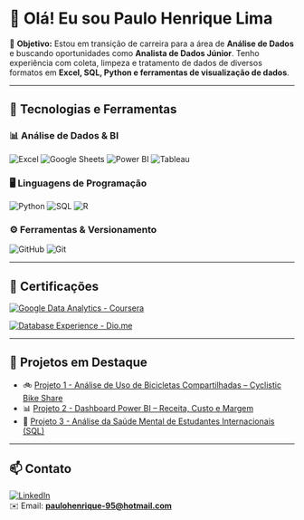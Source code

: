 # 👋 Olá! Eu sou Paulo Henrique Lima

🎯 **Objetivo:** Estou em transição de carreira para a área de **Análise de Dados** e buscando oportunidades como **Analista de Dados Júnior**. Tenho experiência com coleta, limpeza e tratamento de dados de diversos formatos em **Excel, SQL, Python e ferramentas de visualização de dados**.

---

## 🚀 Tecnologias e Ferramentas

### 📊 **Análise de Dados & BI**
![Excel](https://img.shields.io/badge/Excel-217346?style=for-the-badge&logo=microsoft-excel&logoColor=white)
![Google Sheets](https://img.shields.io/badge/Google%20Sheets-34A853?style=for-the-badge&logo=googlesheets&logoColor=white)
![Power BI](https://img.shields.io/badge/Power%20BI-F2C811?style=for-the-badge&logo=powerbi&logoColor=black)
![Tableau](https://img.shields.io/badge/Tableau-E97627?style=for-the-badge&logo=tableau&logoColor=white)

### 🖥 **Linguagens de Programação**
![Python](https://img.shields.io/badge/Python-3776AB?style=for-the-badge&logo=python&logoColor=white)
![SQL](https://img.shields.io/badge/SQL-4479A1?style=for-the-badge&logo=postgresql&logoColor=white)
![R](https://img.shields.io/badge/R-276DC3?style=for-the-badge&logo=r&logoColor=white)

### ⚙️ **Ferramentas & Versionamento**
![GitHub](https://img.shields.io/badge/GitHub-181717?style=for-the-badge&logo=github&logoColor=white)
![Git](https://img.shields.io/badge/Git-F05032?style=for-the-badge&logo=git&logoColor=white)

---

## 📜 Certificações
[![Google Data Analytics - Coursera](https://img.shields.io/badge/Google%20Data%20Analytics-Coursera-2A73CC?style=for-the-badge&logo=Coursera&logoColor=white)](https://www.coursera.org/account/accomplishments/specialization/certificate/BR1E3LSTNLZF)

[![Database Experience - Dio.me](https://img.shields.io/badge/Database%20Experience-DIO.me-EC1C24?style=for-the-badge&logo=data&logoColor=white)](https://hermes.dio.me/certificates/KXFPS7N3.pdf)


---

## 📂 Projetos em Destaque
- 🚲 [Projeto 1 - Análise de Uso de Bicicletas Compartilhadas – Cyclistic Bike Share](https://github.com/paulohenriquelima95/cyclistic-bike-share-analysis/blob/main/README.md)
- 📊 [Projeto 2 - Dashboard Power BI – Receita, Custo e Margem](https://github.com/paulohenriquelima95/dashboard-powerbi-receita-custo-margem/blob/main/README.md)
- 🧠 [Projeto 3 - Análise da Saúde Mental de Estudantes Internacionais (SQL)](https://github.com/paulohenriquelima95/mental-health-international-students-sql/blob/main/README.md)

---

## 📫 Contato
[![LinkedIn](https://img.shields.io/badge/LinkedIn-0077B5?style=for-the-badge&logo=linkedin&logoColor=white)](https://www.linkedin.com/in/paulohenriquelima95/)  
✉️ Email: **paulohenrique-95@hotmail.com**
